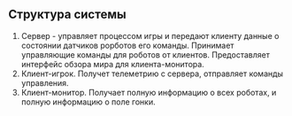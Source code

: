 ## Структура системы ##
  1. Сервер - управляет процессом игры и передают клиенту данные о состоянии датчиков рорботов его команды. Принимает управляющие команды для роботов от клиентов. Предоставляет интерфейс обзора мира для клиента-монитора.
  1. Клиент-игрок. Получет телеметрию с сервера, отправляет команды управления.
  1. Клиент-монитор. Получает полную информацию о всех роботах, и полную информацию о поле гонки.